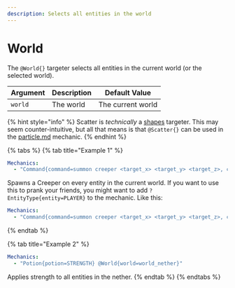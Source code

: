 ```yaml
---
description: Selects all entities in the world
---
```


# World

The `@World{}` targeter selects all entities in the current world (or the selected world).

| Argument | Description | Default Value     |
| -------- | ----------- | ----------------- |
| `world`  | The world   | The current world |

{% hint style="info" %}
Scatter is _technically_ a [shapes](shapes/ "mention") targeter. This may seem counter-intuitive, but all that means is that `@Scatter{}` can be used in the [particle.md](../mechanics/particle.md "mention") mechanic.
{% endhint %}

{% tabs %}
{% tab title="Example 1" %}
```yaml
Mechanics:
  - "Command{command=summon creeper <target_x> <target_y> <target_z>, console=true} @World{}"
```

Spawns a Creeper on every entity in the current world. If you want to use this to prank your friends, you might want to add `?EntityType{entity=PLAYER}` to the mechanic. Like this:

```yaml
Mechanics:
  - "Command{command=summon creeper <target_x> <target_y> <target_z>, console=true} @World{} ?EntityType{entity=PLAYER}"
```
{% endtab %}

{% tab title="Example 2" %}
```yaml
Mechanics:
  - "Potion{potion=STRENGTH} @World{world=world_nether}"
```

Applies strength to all entities in the nether.
{% endtab %}
{% endtabs %}

